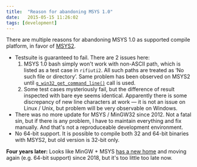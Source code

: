 ```yaml
---
title:  "Reason for abandoning MSYS 1.0"
date:   2015-05-15 11:26:02
tags: [development]
---
```


There are multiple reasons for abandoning MSYS 1.0 as supported compile
platform, in favor of [MSYS2][1].

* Testsuite is guaranteed to fail. There are 2 issues here:
  1. MSYS 1.0 bash simply won't work with non-ASCII path, which
     is listed as a test case in `rifiuti2`. All such paths are treated
     as &lsquo;No such file or directory&rsquo;. Same problem has been
     observed on MSYS2 until [`g_win32_get_command_line()`][2] call is used.
  1. Some test cases mysteriously fail, but the difference of result inspected
     with bare eye seems identical. Apparently there is some discrepancy
     of new line characters at work &mdash; it is not an issue on Linux / Unix,
     but problem will be very observable on Windows.
* There was no more update for MSYS / MinGW32 since 2012. Not a fatal sin,
  but if there is any problem, I have to maintain everything and fix
  manually. And that's not a reproduceable development environment.
* No 64-bit support. It is possible to compile both 32 and 64-bit binaries
  with MSYS2, but old version is 32-bit only.

**Four years later:** Looks like MinGW + MSYS [has a new home][3] and moving
again (e.g. 64-bit support) since 2018, but it's too little too late now.

[1]: https://msys2.github.io
[2]: https://developer.gnome.org/glib/stable/glib-Windows-Compatibility-Functions.html#g-win32-get-command-line
[3]: https://osdn.net/projects/mingw/
